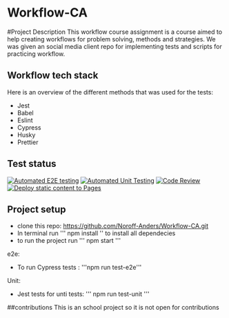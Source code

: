 # Workflow-CA

#Project Description
This workflow course assignment is a course aimed to help creating workflows for problem solving, methods and strategies. We was given an social media client repo for implementing tests and scripts for practicing workflow.

## Workflow tech stack
 Here is an overview of the different methods that was used for the tests:
 - Jest
 - Babel
 - Eslint
 - Cypress
 - Husky
 - Prettier


## Test status
[![Automated E2E testing](https://github.com/Noroff-Anders/Workflow-CA/actions/workflows/main.yml/badge.svg?branch=workflow-formatting)](https://github.com/Noroff-Anders/Workflow-CA/actions/workflows/main.yml)
[![Automated Unit Testing](https://github.com/Noroff-Anders/Workflow-CA/actions/workflows/unit.yml/badge.svg?branch=workflow-formatting)](https://github.com/Noroff-Anders/Workflow-CA/actions/workflows/unit.yml)
[![Code Review](https://github.com/Noroff-Anders/Workflow-CA/actions/workflows/gpt.yml/badge.svg?branch=workflow-formatting)](https://github.com/Noroff-Anders/Workflow-CA/actions/workflows/gpt.yml)
[![Deploy static content to Pages](https://github.com/Noroff-Anders/Workflow-CA/actions/workflows/pages.yml/badge.svg?branch=workflow-formatting)](https://github.com/Noroff-Anders/Workflow-CA/actions/workflows/pages.yml)

## Project setup
 - clone this repo: https://github.com/Noroff-Anders/Workflow-CA.git
 - In terminal run ''' npm install '' to install all dependecies
 - to run the project run ''' npm start '''

 e2e: 
  - To run Cypress tests : '''npm run test-e2e'''

 Unit:
  - Jest tests for unti tests: ''' npm run test-unit '''



##contributions
This is an school project so it is not open for contributions
